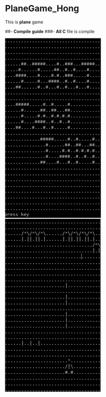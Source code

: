 # PlaneGame_Hong

This is **plane** game

##- **Compile guide**
###- **All C** file is compile

![Title Screenshot](start.png " Title Screenshot ")
![Main Screenshot](main.png " Main Screenshot ")
